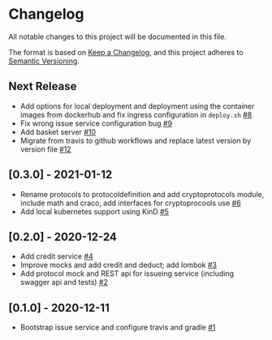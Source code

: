 # Changelog
All notable changes to this project will be documented in this file.

The format is based on [Keep a Changelog](https://keepachangelog.com/en/1.0.0/),
and this project adheres to [Semantic Versioning](https://semver.org/spec/v2.0.0.html).

## Next Release
 - Add options for local deployment and deployment using the container images from dockerhub and fix ingress configuration in `deploy.sh` [#8](https://github.com/upbcuk/incentive-services/pull/8)
 - Fix wrong issue service configuration bug [#9](https://github.com/upbcuk/incentive-services/pull/9)
 - Add basket server [#10](https://github.com/upbcuk/incentive-services/pull/10)
 - Migrate from travis to github workflows and replace latest version by version file [#12](https://github.com/upbcuk/incentive-services/pull/12)

## [0.3.0] - 2021-01-12
 - Rename protocols to protocoldefinition and add cryptoprotocols module, include math and craco, add interfaces for cryptoprocools use [#6](https://github.com/upbcuk/incentive-services/pull/6)
 - Add local kubernetes support using KinD [#5](https://github.com/upbcuk/incentive-services/pull/5)

## [0.2.0] - 2020-12-24
 - Add credit service [#4](https://github.com/upbcuk/incentive-services/pull/4)
 - Improve mocks and add credit and deduct; add lombok [#3](https://github.com/upbcuk/incentive-services/pull/3)
 - Add protocol mock and REST api for issueing service (including swagger api and tests) [#2](https://github.com/upbcuk/incentive-services/pull/2)

## [0.1.0] - 2020-12-11
 - Bootstrap issue service and configure travis and gradle [#1](https://github.com/upbcuk/incentive-services/pull/1)

